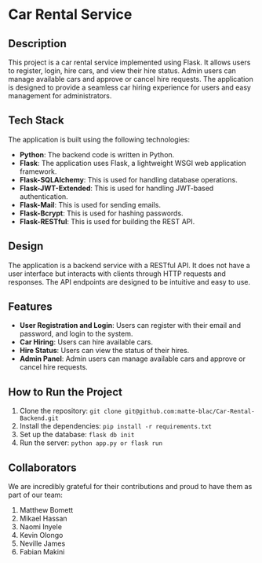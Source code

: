 # Car Rental Service

## Description
This project is a car rental service implemented using Flask. It allows users to register, login, hire cars, and view their hire status. Admin users can manage available cars and approve or cancel hire requests. The application is designed to provide a seamless car hiring experience for users and easy management for administrators.

## Tech Stack
The application is built using the following technologies:
- **Python**: The backend code is written in Python.
- **Flask**: The application uses Flask, a lightweight WSGI web application framework.
- **Flask-SQLAlchemy**: This is used for handling database operations.
- **Flask-JWT-Extended**: This is used for handling JWT-based authentication.
- **Flask-Mail**: This is used for sending emails.
- **Flask-Bcrypt**: This is used for hashing passwords.
- **Flask-RESTful**: This is used for building the REST API.

## Design
The application is a backend service with a RESTful API. It does not have a user interface but interacts with clients through HTTP requests and responses. The API endpoints are designed to be intuitive and easy to use.

## Features
- **User Registration and Login**: Users can register with their email and password, and login to the system.
- **Car Hiring**: Users can hire available cars.
- **Hire Status**: Users can view the status of their hires.
- **Admin Panel**: Admin users can manage available cars and approve or cancel hire requests.

## How to Run the Project
1. Clone the repository: `git clone git@github.com:matte-blac/Car-Rental-Backend.git`
2. Install the dependencies: `pip install -r requirements.txt`
3. Set up the database: `flask db init`
4. Run the server: `python app.py or flask run`

## Collaborators
We are incredibly grateful for their contributions and proud to have them as part of our team:

1. Matthew Bomett
2. Mikael Hassan
3. Naomi Inyele
4. Kevin Olongo
5. Neville James
6. Fabian Makini
